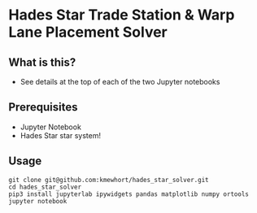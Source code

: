 # Hades Star Trade Station & Warp Lane Placement Solver

## What is this? 
* See details at the top of each of the two Jupyter notebooks

## Prerequisites
* Jupyter Notebook
* Hades Star star system! 

## Usage
```
git clone git@github.com:kmewhort/hades_star_solver.git
cd hades_star_solver
pip3 install jupyterlab ipywidgets pandas matplotlib numpy ortools
jupyter notebook
```
